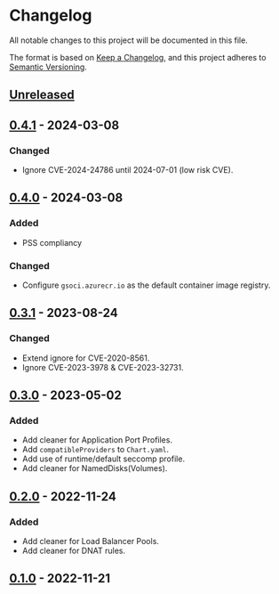 # Changelog

All notable changes to this project will be documented in this file.

The format is based on [Keep a Changelog](https://keepachangelog.com/en/1.0.0/),
and this project adheres to [Semantic Versioning](https://semver.org/spec/v2.0.0.html).

## [Unreleased]

## [0.4.1] - 2024-03-08

### Changed

- Ignore CVE-2024-24786 until 2024-07-01 (low risk CVE).

## [0.4.0] - 2024-03-08

### Added

- PSS compliancy

### Changed

- Configure `gsoci.azurecr.io` as the default container image registry.

## [0.3.1] - 2023-08-24

### Changed

- Extend ignore for CVE-2020-8561.
- Ignore CVE-2023-3978 & CVE-2023-32731.

## [0.3.0] - 2023-05-02

### Added

- Add cleaner for Application Port Profiles.
- Add `compatibleProviders` to `Chart.yaml`.
- Add use of runtime/default seccomp profile.
- Add cleaner for NamedDisks(Volumes).

## [0.2.0] - 2022-11-24

### Added

- Add cleaner for Load Balancer Pools.
- Add cleaner for DNAT rules.

## [0.1.0] - 2022-11-21


[Unreleased]: https://github.com/giantswarm/cluster-api-cleaner-cloud-director/compare/v0.4.1...HEAD
[0.4.1]: https://github.com/giantswarm/cluster-api-cleaner-cloud-director/compare/v0.4.0...v0.4.1
[0.4.0]: https://github.com/giantswarm/cluster-api-cleaner-cloud-director/compare/v0.3.1...v0.4.0
[0.3.1]: https://github.com/giantswarm/cluster-api-cleaner-cloud-director/compare/v0.3.0...v0.3.1
[0.3.0]: https://github.com/giantswarm/cluster-api-cleaner-cloud-director/compare/v0.2.0...v0.3.0
[0.2.0]: https://github.com/giantswarm/cluster-api-cleaner-cloud-director/compare/v0.1.0...v0.2.0
[0.1.0]: https://github.com/giantswarm/cluster-api-cleaner-cloud-director/releases/tag/v0.1.0
